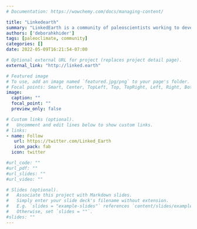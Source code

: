 ```yaml
---
# Documentation: https://wowchemy.com/docs/managing-content/

title: "Linkedearth"
summary: "LinkedEarth is a community of paleoscientists working to develop standards and software to enable paleoscience in the era of Big Data. This community produces data products and standards, software, cyberinfrastructure, and training opportunities."
authors: ['deborahkhider']
tags: [paleoclimate, community]
categories: []
date: 2022-05-09T16:21:54-07:00

# Optional external URL for project (replaces project detail page).
external_link: "http://linked.earth"

# Featured image
# To use, add an image named `featured.jpg/png` to your page's folder.
# Focal points: Smart, Center, TopLeft, Top, TopRight, Left, Right, BottomLeft, Bottom, BottomRight.
image:
  caption: ""
  focal_point: ""
  preview_only: false

# Custom links (optional).
#   Uncomment and edit lines below to show custom links.
# links:
- name: Follow
   url: https://twitter.com/Linked_Earth
   icon_pack: fab
  icon: twitter

#url_code: ""
#url_pdf: ""
#url_slides: ""
#url_video: ""

# Slides (optional).
#   Associate this project with Markdown slides.
#   Simply enter your slide deck's filename without extension.
#   E.g. `slides = "example-slides"` references `content/slides/example-slides.md`.
#   Otherwise, set `slides = ""`.
#slides: ""
---
```

